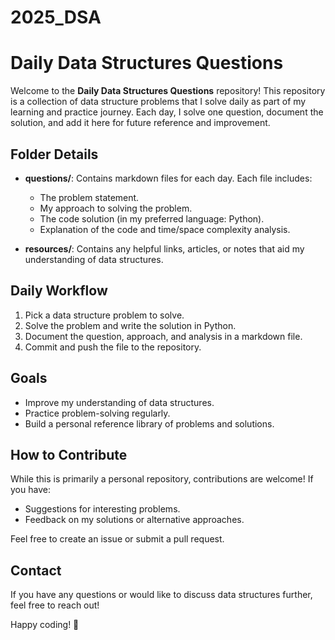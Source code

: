 # 2025_DSA

# Daily Data Structures Questions

Welcome to the **Daily Data Structures Questions** repository! This repository is a collection of data structure problems that I solve daily as part of my learning and practice journey. Each day, I solve one question, document the solution, and add it here for future reference and improvement.

## Folder Details
- **questions/**: Contains markdown files for each day. Each file includes:
  - The problem statement.
  - My approach to solving the problem.
  - The code solution (in my preferred language: Python).
  - Explanation of the code and time/space complexity analysis.

- **resources/**: Contains any helpful links, articles, or notes that aid my understanding of data structures.

## Daily Workflow
1. Pick a data structure problem to solve.
2. Solve the problem and write the solution in Python.
3. Document the question, approach, and analysis in a markdown file.
4. Commit and push the file to the repository.

## Goals
- Improve my understanding of data structures.
- Practice problem-solving regularly.
- Build a personal reference library of problems and solutions.

## How to Contribute
While this is primarily a personal repository, contributions are welcome! If you have:
- Suggestions for interesting problems.
- Feedback on my solutions or alternative approaches.

Feel free to create an issue or submit a pull request.

## Contact
If you have any questions or would like to discuss data structures further, feel free to reach out!

Happy coding! 🚀







